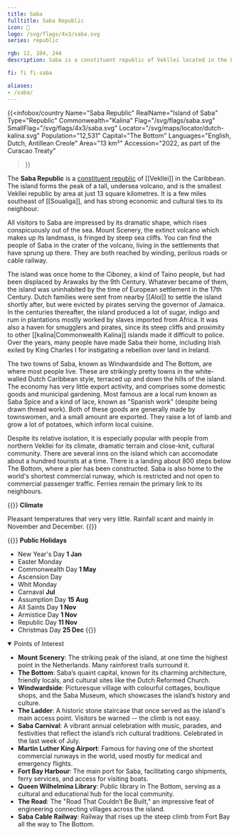 ```yaml
---
title: Saba
fulltitle: Saba Republic
icon: 🍃
logo: /svg/flags/4x3/saba.svg
series: republic

rgb: 12, 104, 244
description: Saba is a constituent republic of Vekllei located in the Lesser Antilles of the Caribbean Sea.

fi: fi fi-saba

aliases:
- /saba/
---
```

{{<infobox/country
	 Name="Saba Republic"
	 RealName="Island of Saba"
	 Type="Republic"
	 Commonwealth="Kalina"
	 Flag="/svg/flags/saba.svg"
	 SmallFlag="/svg/flags/4x3/saba.svg"
	 Locator="/svg/maps/locator/dutch-kalina.svg"
	 Population="12,531"
	 Capital="The Bottom"
	 Languages="English, Dutch, Antillean Creole"
	 Area="13 km²"
	 Accession="2022, as part of the Curacao Treaty"
 >}}

The <span class="fi fi-saba"></span> **Saba Republic** is a [constituent republic](/republics/) of [[Vekllei]] in the Caribbean. The island forms the peak of a tall, undersea volcano, and is the smallest Vekllei republic by area at just 13 square kilometres. It is a few miles southeast of [[Soualiga]], and has strong economic and cultural ties to its neighbour.

All visitors to Saba are impressed by its dramatic shape, which rises conspicuously out of the sea. Mount Scenery, the extinct volcano which makes up its landmass, is fringed by steep sea cliffs. You can find the people of Saba in the crater of the volcano, living in the settlements that have sprung up there. They are both reached by winding, perilous roads or cable railway.

The island was once home to the Ciboney, a kind of Taino people, but had been displaced by Arawaks by the 9th Century. Whatever became of them, the island was uninhabited by the time of European settlement in the 17th Century. Dutch families were sent from nearby [[Aloi]] to settle the island shortly after, but were evicted by pirates serving the governor of Jamaica. In the centuries thereafter, the island produced a lot of sugar, indigo and rum in plantations mostly worked by slaves imported from Africa. It was also a haven for smugglers and pirates, since its steep cliffs and proximity to other [[kalina|Commonwealth Kalina]] islands made it difficult to police. Over the years, many people have made Saba their home, including Irish exiled by King Charles I for instigating a rebellion over land in Ireland.

The two towns of Saba, known as Windwardside and The Bottom, are where most people live. These are strikingly pretty towns in the white-walled Dutch Caribbean style, terraced up and down the hills of the island. The economy has very little export activity, and comprises some domestic goods and municipal gardening. Most famous are a local rum known as Saba Spice and a kind of lace, known as "Spanish work" (despite being drawn thread work). Both of these goods are generally made by townswomen, and a small amount are exported. They raise a lot of lamb and grow a lot of potatoes, which inform local cuisine.

Despite its relative isolation, it is especially popular with people from northern Vekllei for its climate, dramatic terrain and close-knit, cultural community. There are several inns on the island which can accomodate about a hundred tourists at a time. There is a landing about 800 steps below The Bottom, where a pier has been constructed. Saba is also home to the world's shortest commercial runway, which is restricted and not open to commercial passenger traffic. Ferries remain the primary link to its neighbours.

{{<note table>}}
**Climate**

Pleasant temperatures that very very little. Rainfall scant and mainly in November and December.
{{</note>}}

{{<note table>}}
**Public Holidays**

* New Year's Day **1 Jan**
* Easter Monday
* Commonwealth Day **1 May**
* Ascension Day
* Whit Monday
* Carnaval **Jul**
* Assumption Day **15 Aug**
* All Saints Day **1 Nov**
* Armistice Day **1 Nov**
* Republic Day **11 Nov**
* Christmas Day **25 Dec**
{{</note>}}

<details open>
<summary>Points of Interest</summary>

- **Mount Scenery**: The striking peak of the island, at one time the highest point in the Netherlands. Many rainforest trails surround it.
- **The Bottom**: Saba’s quaint capital, known for its charming architecture, friendly locals, and cultural sites like the Dutch Reformed Church.
- **Windwardside**: Picturesque village with colourful cottages, boutique shops, and the Saba Museum, which showcases the island’s history and culture.
- **The Ladder**: A historic stone staircase that once served as the island's main access point. Visitors be warned -- the climb is not easy.
- **Saba Carnival**: A vibrant annual celebration with music, parades, and festivities that reflect the island’s rich cultural traditions. Celebrated in the last week of July.
- **Martin Luther King Airport**: Famous for having one of the shortest commercial runways in the world, used mostly for medical and emergency flights.
- **Fort Bay Harbour**: The main port for Saba, facilitating cargo shipments, ferry services, and access for visiting boats.
- **Queen Wilhelmina Library**: Public library in The Bottom, serving as a cultural and educational hub for the local community.
- **The Road**: The "Road That Couldn’t Be Built," an impressive feat of engineering connecting villages across the island.
- **Saba Cable Railway**: Railway that rises up the steep climb from Fort Bay all the way to The Bottom.

</details>




